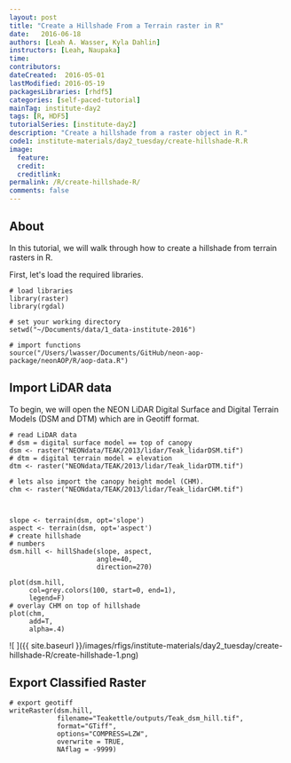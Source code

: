 ```yaml
---
layout: post
title: "Create a Hillshade From a Terrain raster in R"
date:   2016-06-18
authors: [Leah A. Wasser, Kyla Dahlin]
instructors: [Leah, Naupaka]
time:
contributors:
dateCreated:  2016-05-01
lastModified: 2016-05-19
packagesLibraries: [rhdf5]
categories: [self-paced-tutorial]
mainTag: institute-day2
tags: [R, HDF5]
tutorialSeries: [institute-day2]
description: "Create a hillshade from a raster object in R."
code1: institute-materials/day2_tuesday/create-hillshade-R.R
image:
  feature: 
  credit: 
  creditlink:
permalink: /R/create-hillshade-R/
comments: false
---
```


## About

In this tutorial, we will walk through how to create a hillshade from terrain
rasters in R.

First, let's load the required libraries.


    # load libraries
    library(raster)
    library(rgdal)
    
    # set your working directory
    setwd("~/Documents/data/1_data-institute-2016")
    
    # import functions
    source("/Users/lwasser/Documents/GitHub/neon-aop-package/neonAOP/R/aop-data.R")

## Import LiDAR data

To begin, we will open the NEON LiDAR Digital Surface and Digital Terrain Models
(DSM and DTM) which are in Geotiff format.


    # read LiDAR data
    # dsm = digital surface model == top of canopy
    dsm <- raster("NEONdata/TEAK/2013/lidar/Teak_lidarDSM.tif")
    # dtm = digital terrain model = elevation
    dtm <- raster("NEONdata/TEAK/2013/lidar/Teak_lidarDTM.tif") 
    
    # lets also import the canopy height model (CHM).
    chm <- raster("NEONdata/TEAK/2013/lidar/Teak_lidarCHM.tif")



    slope <- terrain(dsm, opt='slope')
    aspect <- terrain(dsm, opt='aspect')
    # create hillshade
    # numbers 
    dsm.hill <- hillShade(slope, aspect, 
                          angle=40, 
                          direction=270)
    
    plot(dsm.hill,
         col=grey.colors(100, start=0, end=1),
         legend=F)
    # overlay CHM on top of hillshade
    plot(chm,
         add=T,
         alpha=.4)

![ ]({{ site.baseurl }}/images/rfigs/institute-materials/day2_tuesday/create-hillshade-R/create-hillshade-1.png)


## Export Classified Raster


    # export geotiff 
    writeRaster(dsm.hill,
                filename="Teakettle/outputs/Teak_dsm_hill.tif",
                format="GTiff",
                options="COMPRESS=LZW",
                overwrite = TRUE,
                NAflag = -9999)
